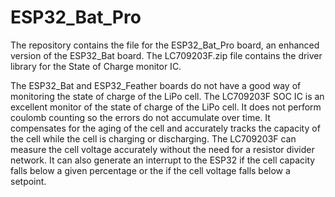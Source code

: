 # ESP32_Bat_Pro
The repository contains the file for the ESP32_Bat_Pro board, an enhanced version of the ESP32_Bat board.
The LC709203F.zip file contains the driver library for the State of Charge monitor IC.

The ESP32_Bat and ESP32_Feather boards do not have a good way of monitoring the state of charge of the LiPo cell.  The LC709203F SOC IC is an excellent monitor of the state of charge of the LiPo cell.  It does not perform coulomb counting so the errors do not accumulate over time.  It compensates for the aging of the cell and accurately tracks the capacity of the cell while the cell is charging or discharging.  The LC709203F can measure the cell voltage accurately without the need for a resistor divider network.  It can also generate an interrupt to the ESP32 if the cell capacity falls below a given percentage or the if the cell voltage falls below a setpoint.
